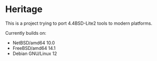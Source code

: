 # Heritage
This is a project trying to port 4.4BSD-Lite2 tools to modern platforms.

Currently builds on:
 - NetBSD/amd64 10.0
 - FreeBSD/amd64 14.1
 - Debian GNU/Linux 12
